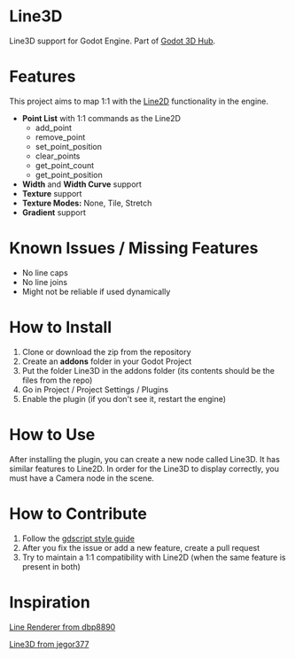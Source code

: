 

# Line3D
Line3D support for Godot Engine. Part of [Godot 3D Hub](https://redefinegamedev.com/blog/godot-3d-hub/).

# Features

This project aims to map 1:1 with the [Line2D](https://docs.godotengine.org/en/stable/classes/class_line2d.html) functionality in the engine. 
- **Point List** with 1:1 commands as the Line2D
	- add_point
	- remove_point
	- set_point_position
	- clear_points
	- get_point_count
	- get_point_position
- **Width** and **Width Curve** support
- **Texture** support
- **Texture Modes:** None, Tile, Stretch
- **Gradient** support

# Known Issues / Missing Features
- No line caps
- No line joins
- Might not be reliable if used dynamically

# How to Install

 1. Clone or download the zip from the repository
 2. Create an **addons** folder in your Godot Project
 3. Put the folder Line3D in the addons folder (its contents should be the files from the repo)
 4. Go in Project / Project Settings / Plugins
 5. Enable the plugin (if you don't see it, restart the engine)

# How to Use

After installing the plugin, you can create a new node called Line3D. It has similar features to Line2D.
In order for the Line3D to display correctly, you must have a Camera node in the scene.

# How to Contribute

 1. Follow the [gdscript style guide](https://docs.godotengine.org/en/stable/getting_started/scripting/gdscript/gdscript_styleguide.html)
 2. After you fix the issue or add a new feature, create a pull request
 3. Try to maintain a 1:1 compatibility with Line2D (when the same feature is present in both)

# Inspiration

[Line Renderer from dbp8890](https://github.com/dbp8890/line-renderer)

[Line3D from jegor377](https://github.com/jegor377/Line3D)
